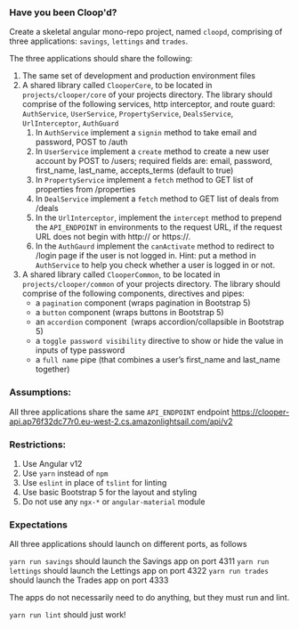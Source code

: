 ### Have you been Cloop'd?

Create a skeletal angular mono-repo project, named `cloopd`, comprising of three applications: `savings`, `lettings` and `trades`.

The three applications should share the following:

1. The same set of development and production environment files
2. A shared library called `ClooperCore`, to be located in `projects/clooper/core` of your projects directory. The library should comprise of the following services, http interceptor, and route guard: `AuthService`, `UserService`, `PropertyService`, `DealsService`, `UrlInterceptor`, `AuthGuard`
    1. In `AuthService` implement a `signin` method to take email and password, POST to /auth
    2. In `UserService` implement a `create` method to create a new user account by POST to /users; required fields are: email, password, first_name, last_name, accepts_terms (default to true)
    3. In `PropertyService` implement a `fetch` method to GET list of properties from /properties
    4. In `DealService` implement a `fetch` method to GET list of deals from /deals
    5. In the `UrlInterceptor`, implement the `intercept` method to prepend the `API_ENDPOINT` in environments to the request URL, if the request URL does not begin with http:// or https://.
    6. In the `AuthGaurd` implement the `canActivate` method to redirect to /login page if the user is not logged in. Hint: put a method in `AuthService` to help you check whether a user is logged in or not.
3. A shared library called `ClooperCommon`, to be located in `projects/clooper/common` of your projects directory. The library should comprise of the following components, directives and pipes:
    * a `pagination` component (wraps pagination in Bootstrap 5)
    * a `button` component (wraps buttons in Bootstrap 5)
    * an `accordion` component  (wraps accordion/collapsible in Bootstrap 5)
    * a `toggle password visibility` directive to show or hide the value in inputs of type password
    * a `full name` pipe (that combines a user’s first_name and last_name together)

### Assumptions:

All three applications share the same `API_ENDPOINT` endpoint https://clooper-api.ap76f32dc77r0.eu-west-2.cs.amazonlightsail.com/api/v2

### Restrictions:

1. Use Angular v12
2. Use `yarn` instead of `npm`
3. Use `eslint` in place of `tslint` for linting
4. Use basic Bootstrap 5 for the layout and styling
5. Do not use any `ngx-*` or `angular-material` module

### Expectations

All three applications should launch on different ports, as follows

`yarn run savings` should launch the Savings app on port 4311
`yarn run lettings` should launch the Lettings app on port 4322
`yarn run trades` should launch the Trades app on port 4333

The apps do not necessarily need to do anything, but they must run and lint.

`yarn run lint` should just work!

